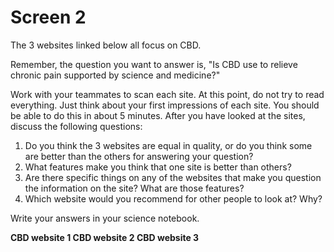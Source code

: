# Screen 2

The 3 websites linked below all focus on CBD. 

Remember, the question you want to answer is, "Is CBD use to relieve chronic pain supported by science and medicine?" 

Work with your teammates to scan each site. At this point, do not try to read everything. Just think about your first impressions of each site. You should be able to do this in about 5 minutes. After you have looked at the sites, discuss the following questions: 

1. Do you think the 3 websites are equal in quality, or do you think some are better than the others for answering your question? 
2. What features make you think that one site is better than others? 
3. Are there specific things on any of the websites that make you question the information on the site? What are those features?
4. Which website would you recommend for other people to look at? Why?

Write your answers in your science notebook. 

**CBD website 1         CBD website 2          CBD website 3**
<!--needs link(s)! The CBD websites are links to go to the “fake” websites that we are constructing—but hopefully look real. -->
